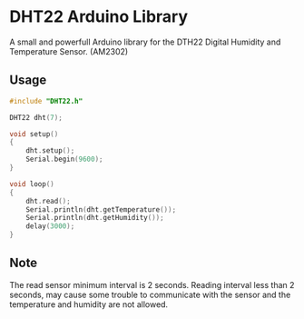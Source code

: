 # DHT22 Arduino Library

A small and powerfull Arduino library for the DTH22 Digital Humidity and Temperature Sensor. (AM2302)

## Usage

```c++
#include "DHT22.h"

DHT22 dht(7);

void setup()
{
    dht.setup();
    Serial.begin(9600);
}

void loop()
{
    dht.read();
    Serial.println(dht.getTemperature());
    Serial.println(dht.getHumidity());
    delay(3000);
}
```

## Note

The read sensor minimum interval is 2 seconds. Reading interval less than 2 seconds, may cause some trouble to communicate with the sensor and the temperature and humidity are not allowed.